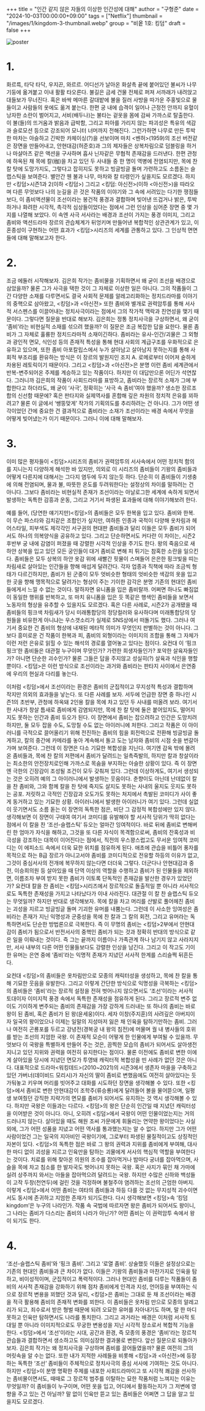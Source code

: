 +++
title = "인간 같지 않은 자들의 이상한 인간성에 대해"
author = "구형준"
date = "2024-10-03T00:00:00+09:00"
tags = ["Netflix"]
thumbnail = "/images/1/kingdom-3-thumbnail.webp"
group = "비옽 1호: 킹덤"
draft = false
+++

![poster](/images/1/kingdom-3-1.webp)

# 1.

화르륵, 타닥 타닥, 우지끈, 와르르. 어디선가 날아온 화살촉 끝에 붙어있던 불씨가 나무기둥에 옮겨붙고 이내 활활 타오른다. 불길은 금세 건물 전체로 퍼져 서까래가 내려앉고 대들보가 무너진다. 혹은 바싹 메마른 갈대밭에 불을 질러 사방을 따가운 주홍빛으로 물들이고 사람들의 옷에도 옮겨 붙는다. 한편 궁 내에 습격이 일어나 근정전 안까지 유혈이 낭자한 소란이 벌어지고, 서비(배두나)는 불타는 겉옷을 몸에 감싸 가까스로 탈출한다. 이 불(들)의 뜨거움과 밝음과 급박함, 그리고 피아를 가리지 않는 파괴성은 특유의 색감과 슬로모션 등으로 강조되어 모니터 너머까지 전해진다.
그런가하면 나무로 만든 투박한 마차는 아슬하고 긴박한 카체이싱(?)을 선보이며 마치 <벤허>(1959)의 조선 버전같은 장면을 만들어내고, 안현대감(허준호)과 그의 제자들은 상복차림으로 덤블링을 하거나  마샬아츠 같은 액션을 구사하며 흡사 닌자같은 무협적 존재감을 드러낸다. 한편 관청에 하옥된 채 목에 칼(枷)을 차고 있던 두 사내들 중 한 명이 역병에 전염되지만, 목에 찬 칼 탓에 도망가지도, 그렇다고 잡히지도 못하고 빙글빙글 돌며 가련하고도 소름돋는 슬랩스틱을 보여준다.
별안간 웬 불과 나무, 마차와 칼 타령인가 싶을지도 모르겠다. 하지만 <킹덤>시즌1과 2(이하 <킹덤>) 그리고 <킹덤: 아신전>(이하 <아신전>)을 따라오며 다른 무엇보다 나의 눈길을 끈 것은 작품의 이야기와 그 속에 서려있는 다기한 쟁점들 보다, 이 좀비액션물이 조선이라는 봉건적 풍경과 결합하며 빚어낸 뜨겁거나 밝은, 투박하거나 화려한 시각적, 촉각적 심상들이었다는 점에서 그런 인상을 심어준 장면 중 몇 가지를 나열해 보았다. 이 속엔 사극 서사라는 배경과 조선이 가지는 풍경 이미지, 그리고 좀비와 액션드라마 장르의 관습체계가 뒤엉키며 만들어낸 복합적인 상관관계가 있고, 이 혼종성이 구현하는 어떤 효과가 <킹덤>시리즈의 세계를 관통하고 있다. 그 인상적 면면들에 대해 말해보고자 한다.

# 2.

조금 에둘러 시작해보자. 김은희 작가는 좀비물을 기획하면서 왜 굳이 조선을 배경으로 삼았을까? 물론 그가 사극을 택한 것이 그 자체로 이상한 일은 아니다. 그의 작품들이 그간 다양한 소재를 다루면서도 결국 사회적 문제를 알레고리화하는 정치드라마를 이야기의 중핵으로 삼아왔고, <킹덤>과 <아신전> 또한 좀비와 별개로 권력암투를 통해 서사적 서스펜스를 이끌어내는 정치사극이라는 점에서 그의 작가적 맥락과 친연성을 맺기 때문이다. 그렇다면 질문을 반대로 해보자. 김은희는 정통 정치사극을 구상하면서, 왜 굳이 ‘좀비’라는 비현실적 소재를 섞으려 했을까?
이 질문은 조금 복잡한 답을 요한다. 물론 좀비가 그 자체로 훌륭한 정치드라마적 소재이긴하다. 좀비라는 유사-인간/괴물은 그 외형과 광인적 면모, 식인성 등의 존재적 특성을 통해 현대 사회의 계급구조를 우화적으로 은유하고 있으며, 또한 좀비 아포칼립스에서 누가 살아남고 살아남지 못하는지를 통해 사회적 부조리를 환유하는 방식은 이 장르의 발원지인 조지 A. 로메로부터 이어져 숱하게 차용된 레토릭이기 때문이다. 그리고 <킹덤>과 <아신전>은 분명 이런 좀비 세계관에서 반복-변주되어온 주제를 계승하고 있는 작품이다.
하지만 이 대답만으론 어딘가 석연찮다. 그러니까 김은희의 작품이 사회드라마를 표방하고, 좀비라는 장르적 소재가 그에 부합한다고 하더라도, 왜 굳이 ‘사극’, 정확히는 ‘사극 속 좀비’여야 했을까? 생소한 장르조합의 신선함 때문에? 혹은 판타지와 실제역사를 혼합해 깊은 차원의 정치적 은유를 꾀하려고? 물론 이 글에서 ‘쌩뚱맞게’ 작가의 기획의도를 추리하려는 건 아니다. 그가 어떤 생각이었던 간에 중요한 건 결과적으로 좀비라는 소재가 조선이라는 배경 속에서 무엇을 어떻게 빚어냈는가 이기 때문이다. 그러니 이에 대해 말해보자.

# 3.

이미 많은 평자들이 <킹덤>시리즈의 좀비가 권력암투의 서사속에서 어떤 정치적 함의를 지니는지 다양하게 해석한 바 있지만, 의외로 이 시리즈의 좀비들이 기왕의 좀비들과 어떻게 다른지에 대해서는 그다지 염두에 두지 않는듯 하다. 단순히 이 좀비들이 기생충에 의해 전염되며, 물과 불, 따뜻한 온도를 두려워한다는 설정상의 차이를 말하려는 건 아니다. 그보다 좀비라는 비현실적 존재가 조선이라는 아날로그한 세계에 속하게 되면서 발생하는 독특한 감흥과 운동, 그리고 거기서 파생된 효과들에 대해 이야기해보려 한다.

예를 들어, (당연한 얘기지만)<킹덤>의 좀비들은 모두 한복을 입고 있다. 좀비와 한복. 이 무슨 파스타와 김치같은 조합인가 싶지만, 여하튼 인종과 국적이 다양해 옷차림과 헤어스타일, 피부색도 제각각인 서구권의 현대판 좀비들과 달리 이들은 모두 좀비가 되어서도 하나의 의복양식을 공유하고 있다. 그리고 단순하면서도 커다란 이 차이는, 시즌2 후반부 궁 내에 감염이 퍼졌을 때 강렬한 시각적 인상을 주기도 한다.
왕의 죽음으로 새하얀 상복을 입고 있던 모든 궁인들이 대거 좀비로 변해 피 튀기는 참혹한 소란을 일으킨다. 좀비들은 모두 상복의 하얀 옷감 위에 새빨간 핏물이 스며들어 은은한 핑크빛을 띠는 차림새로 살아있는 인간들을 향해 매섭게 달려간다. 각자 업종과 직책에 따라 조금씩 형태가 다르긴하지만, 좀비가 된 군중이 모두 엇비슷한 형태의 엇비슷한 색감의 옷을 입고 한 곳을 향해 맹목적으로 달려가는 형상이 주는 기이한 감각은 분명 기존의 현대인 좀비들에게서 느낄 수 없는 것이다. 말하자면 유니폼을 입은 좀비랄까.
어쩌면 하나도 빠짐없이 동일한 행위를 반복하고, 또 마치 유니폼을 입은 듯 똑같은 행색인 좀비들을 보면서 노동자의 형상을 유추할 수 있을지도 모르겠다. 혹은 다른 사례로, 시즌2가 공개됐을 때 좀비들의 핑크색 차림새가 당시 미래통합당의 정당컬러와 유사하다며 미래통합당의 당원들을 비유한게 아니냐는 우스갯소리가 실제로 SNS상에서 떠돌기도 했다.
그러나 여기서 중요한 건 좀비의 형상에 내재된 메타적 의미가 무엇인지 판별하는 것이 아니다. 그보다 흥미로운 건 작품이 한복과 피, 좀비의 외형이라는 이미지의 조합을 통해 그 자체가 이런 저런 은유로 읽힐 수 있는 해석의 경로를 열어놓고 있다는 점이다. 요컨대 이 ‘핑크핑크’한 좀비들은 대관절 누구이며 무엇인가? 가련한 희생자들인가? 포악한 살육자들인가? 아니면 단순한 괴수인가? 물론 그들은 답을 주지않고 성실히(?) 살육과 식인을 행할 뿐이다. <킹덤>은 이런 방식으로 조선이라는 과거와 좀비라는 판타지 사이에서 은연중에 우리의 현실과 다리를 놓는다.

이처럼 <킹덤>에서 조선이라는 환경은 좀비의 군집적이고 무지성적 특성과 결합하며 작지만 의외의 효과들을 낳는다. 또 다른 사례를 보자. 서두에 언급한 장면 중 하나인 시즌1의 초반부, 관청에 하옥돼 2인용 칼을 목에 차고 있던 두 사내를 떠올려 보라. 여기서 한 사내가 창살 틈새로 좀비에게 감염되지만, 목에 찬 칼 탓에 둘은 붙어있지도, 떨어지지도 못하는 인간과 좀비 듀오가 된다. 이 장면에서 좀비는 잡으려하고 인간은 도망치려하지만, 둘 모두 잡을 수도, 도망칠 수도 없는 아이러니에 처한다. 그리고 작품은 이 아이러니를 극적으로 끌어올리기 위해 전진하는 좀비의 힘을 회전력으로 전환해 빙글빙글 돌게하고, 칼의 중간에 카메라를 놓아 계속해서 돌고 도는 남자와 좀비의 시점 숏을 번갈아가며 보여준다.
그런데 이 장면은 다소 기묘한 복합성을 지닌다. 여기엔 감옥 밖에 몰려온 좀비들과, 목에 찬 칼의 저편에서 좀비가 달려드는 일촉즉발의, 하지만 칼과 창살이라는 최소한의 안전장치로인해 가까스로 목숨을 부지하는 아슬한 상황이 있다. 즉 이 장면엔 극한의 긴장감이 조성될 조건이 모두 갖춰져 있다. 그런데 이상하게도, 여기서 생성되는 것은 오히려 예의 그 아이러니에서 발생하는 웃음이다. 춘향이도 아닌데 난데없이 칼을 찬 좀비와, 그와 함께 칼을 찬 탓에 죽지도 살지도 못하는 사내의 울지도 웃지도 못하는 공포. 저릿하고 극적인 긴장감과 오도가도 못하는 처지에서 촉발된 코미디가 사이 좋게 동거하고 있는 기묘한 상황. 아이러니에서 발생한 아이러니가 여기 있다.
그런데 실없이 웃기면서도 소름 돋는 이 장면의 독특한 점은, 비단 그 감정적 복합성에만 있지 않다. 생각해보면 이 장면이 구태여 여기서 코미디를 유발해야 할 서사적 당위가 딱히 없다는 점에서 이 칼을 찬 ‘조선-슬랩스틱’ 듀오는 얼마간 잉여적이다. 바로 뒤에 좀비로 변해버린 한 엄마가 자식을 해하고, 그것을 또 다른 자식이 목격함으로써, 좀비의 잔혹성과 비극성을 강조하는 대목이 이어진다는 점에서, 직전의 우스꽝스럽고도 무서운 잉여적 코미디는 이 에피소드 속에서 더욱 묘한 위치를 점유하게 된다.
애초에 관습을 비틀어 풍자를 목적으로 하는 B급 장르가 아니고서야 좀비를 코미디적으로 전유할 하등의 이유가 없고, 그것이 중심서사의 전개에 복무하지 않는다면 더더욱 그렇다. 더군다나 안현대감과 중전, 이승희의원 등 살아있을 때 단역 이상의 역할을 수행하고 좀비가 된 인물들을 제외하면, 이름조차 부여 받지 못한 좀비가 이토록 단독적인 존재감을 발산한 경우가 있었던가? 요컨대 칼을 찬 좀비는 <킹덤>시리즈에서 장르적으로 돌출적일 뿐 아니라 서사적으로도 독특한 존재성을 가지고 나타났다가 이내 사라진다. 대관절 이 칼 찬 슬랩스틱 듀오는 무엇일까?
하지만 반대로 생각해보자. 목에 칼을 차고 머리를 산발로 풀어헤친 좀비는 괴성을 지르고  빙글빙글 돌며 기괴한 유머를 내뿜는다. 그런데 이 사소한 잉여성은 좀비라는 존재가 지닌 익명성과 군중성을 목에 찬 칼과 그 칼의 회전, 그리고 유머라는 독특하면서도 단순한 방법론으로 극복한다. 즉 이 무명의 좀비는 <킹덤>2부에서 안현대감이  좀비가 됨으로서 반전서사의 중핵인 좀비가 되는 것과 정확히 반대의 방식으로 같은 일을 이뤄내는 것이다. 즉 그는 끝까지 이름이나 가족관계 하나 남기지 않고 사라지지만, 서사 내부의 다른 어떤 인물들보다도 강렬한 인상을 남긴다. 그리고 이 작고도 기이한 유머는 은연 중에 ‘좀비’라는 익명적 존재가 지녔던 서사적 한계를 스리슬쩍 뒤흔든다.

요컨대 <킹덤>의 좀비들은 옷차림만으로 모종의 캐릭터성을 생성하고, 목에 찬 칼을 통해 기묘한 웃음을 유발한다. 그리고 이렇게 간단한 방식으로 익명성을 극복하는 <킹덤>의 좀비들은 ‘좀비'라는 장르적 설정을 전혀 벗어나지 않으면서도 ‘조선’이라는 서사적 토대이자 이미지적 풍경 속에서 독특한 존재성을 점유하게 된다. 그리고 장르적 변주 없이도 기이하게 변주되는 좀비의 존재감을 가장 강하게 드러내는 또 하나의 좀비는 바로 왕이 된 좀비, 혹은 좀비가 된 왕(윤세웅)이다.
세자 이창(주지훈)의 사려깊은 아버지이자 일국의 왕이었으나 이제는 일말의 지성마저 잃은 채 인육을 탐하기만하는 좀비. 그러나 여전히 곤룡포를 두르고 강녕전(경복궁 내 왕의 침전)에 머물며 궐 내 병사들의 호위를 받는 조선의 지엄한 국왕. 이 존재적 모순이 어떻게 한 인물에게 부여될 수 있을까. 무엇보다 이 국왕을 특별하게 만들어 주는 것은, 끔찍한 모습의 좀비가 되어서도 살아생전 지니고 있던 지위와 권력을 여전히 유지한다는 점이다.
물론 이전에도 좀비로 변한 이에게 살아있을 당시에 지녔던 면모가 투영돼 캐릭터적 복합성을 띤 사례가 없던 것은 아니다. 대표적으로 드라마<워킹데드>(2010~2021)의 시즌3에서 생존자 마을을 구축하고 있던 가버너(데이비드 모리시)가 자신의 딸이 좀비로 변했음에도 여전히 살아있다는 듯 가둬놓고 키우며 머리를 빗어주고 대화를 시도하던 장면을 생각해볼 수 있다. 또한 <킹덤>에서 좀비로 변한 안현대감이 조학주(류승룡)에게 달려들어 볼을 물어뜯으며, 일평생 보여줬던 강직한 지략가의 면모를 좀비가 되어서도 유지하는 것 역시 생각해볼 수 있다.
하지만 국왕은 이들과는 다르다. <킹덤>의 왕은 단순히 인간일 때 지녔던 캐릭터성을 이어받은 것이 아니다. 아니, 오히려 <킹덤>에서 국왕이 어떤 인물이었는지는 거의 드러나지 않는다. 살아있을 때도 해원 조씨 가문에게 휘둘리는 연약한 왕이었다는 사실 외에, 그가 어떤 성품을 지녔고 어떤 역사를 통과했는지는 알 수 없다. 하지만 그가 어떤 사람이었건 그는 일국의 지아비인 국왕이기에, 그로부터 파생된 물질적이고도 상징적인 자본이 있다. <킹덤>의 독특한 점은 바로 그 왕의 권력과 지위를 좀비에게 부여해, 대사 한 마디 없이 괴성을 지르고 인육만을 탐하는 괴물에게 서사의 핵심적 역할을 부여한다는 것이다.
치료를 위해 찾아온 의원의 조수를 잡아먹거나 밤마다 궁녀를 잡아먹으며, 사슬을 목에 차고 침소를 한 발자국도 벗어나지 못하는 국왕. 혹은 사지가 묶인 채 가마에 실려 상주까지 와서는 아들을 잡아먹으려 달려드는 국왕. 하지만 수많은 신하와 백성들이 고작 두창(천연두)에 걸린 것을 걱정하며 불철주야 염려하는 조선의 근엄한 아버지. 이렇게 <킹덤>에서 어떤 좀비는 여타의 좀비들과 하등 다를 것 없는 무지성적 괴수이면서도 동시에 존귀하고 지엄한 존재가 되기도한다. 다시 생각해보면 <킹덤>속 ‘킹덤kingdom’은 누구의 나라인가. 작품 속 국법에 따르자면 왕은 좀비가 되어서도 왕이니, 그 나라는 좀비가 다스리는 좀비의 나라가 아닌가? 어떤 좀비는 이 권력암투 속에서 왕이 되기도 한다.

# 4.

‘조선-슬랩스틱 좀비’와 ‘핑크 좀비’. 그리고 ‘로열 좀비’. 상술했듯 이들은 설정상으로는 기존의 현대인 좀비들과 큰 차이가 없다. 이들은 기왕의 좀비들과 마찬가지로 인육을 탐하고, 비이성적이며, 군집적이고 폭력적이다. 그러나 현대인 좀비를 다루는 작품들이 좀비의 서사적 존재감을 강화하기 위해 점차 좀비에게 인격과 지성, 언어등을 부여하는 식으로 장르적 변용을 꾀했던 것과 달리, <킹덤>은 좀비는 그대로 둔 채 조선이라는 배경을 적극 활용해 좀비의 존재적 변화를 꾀한다. 이 좀비들은 옷차림 만으로 모종의 알레고리가 되고, 죄수로서 받은 형벌 때문에 되려 오묘한 유머를 자아내기도 하며, 말 한 마디 못하고 인육만 탐하면서도 나라를 통치한다.
그리고 과거라는 배경은 이처럼 서사적 토대일 뿐 아니라 이미지적으로도 무궁한 변용성을 지닌 시각적 장소로서 복합적 기능을 한다. <킹덤>에서 ‘조선’이라는 시대, 공간과 환경, 즉 모종의 풍경은 ‘좀비’라는 장르적 관습들과 결합하면서 생소하고도 의미심장한 결과물로 변한다.
앞선 질문으로 되돌아가보자. 김은희 작가는 왜 정치사극을 구상하며 좀비를 끌어들였을까? 물론 여전히 그의 머릿속을 알 수는 없다. 또한 내가 지적한 사례들을 비롯해 <킹덤>과 <아신전>에 등장하는 독특한 ‘조선’ 좀비들이 주체적으로 정치사극의 중심 서사에 기여하는 것도 아니다. 하지만 <킹덤>이 분명 명확한 주제를 내포한 사회드라마이고 또 시각적 쾌감을 선사하는 좀비물이면서도, 때때로 그 장르적 범주를 이탈하는 묘한 작품처럼 느껴지는 이유는 무엇일까? 이 좀비들이 누구이며, 어떤 옷을 입고, 어디에서 활동하는지가 그 저변에 영향을 주고 있는 건 아닐까? 말 없이 인육만 뜯고 있는 좀비들은 어쩌면 그 답을 알고 있을지도 모르겠다.
